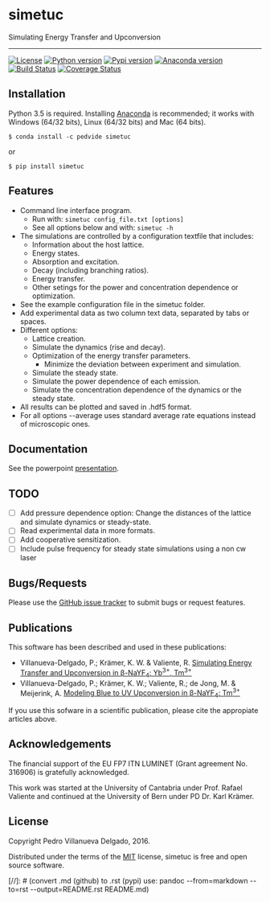 # simetuc
Simulating Energy Transfer and Upconversion

------

[![License](https://img.shields.io/github/license/pedvide/simetuc.svg)](https://github.com/pedvide/simetuc/blob/master/LICENSE.txt)
[![Python version](https://img.shields.io/pypi/pyversions/simetuc.svg)](https://pypi.python.org/pypi/simetuc)
[![Pypi version](https://img.shields.io/pypi/v/simetuc.svg)](https://pypi.python.org/pypi/simetuc)
[![Anaconda version](https://anaconda.org/pedvide/simetuc/badges/version.svg)](https://anaconda.org/pedvide/simetuc)
[![Build Status](https://travis-ci.org/pedvide/simetuc.svg?branch=master)](https://travis-ci.org/pedvide/simetuc)
[![Coverage Status](https://coveralls.io/repos/github/pedvide/simetuc/badge.svg?branch=master)](https://coveralls.io/github/pedvide/simetuc?branch=master)


## Installation

Python 3.5 is required.
Installing [Anaconda](https://www.continuum.io/downloads) is recommended; it works with Windows (64/32 bits), Linux (64/32 bits) and Mac (64 bits).


    $ conda install -c pedvide simetuc

or

    $ pip install simetuc

## Features

* Command line interface program.
    * Run with: `simetuc config_file.txt [options]`
    * See all options below and with: `simetuc -h`
* The simulations are controlled by a configuration textfile that includes:
    * Information about the host lattice.
    * Energy states.
    * Absorption and excitation.
    * Decay (including branching ratios).
    * Energy transfer.
    * Other setings for the power and concentration dependence or optimization.
* See the example configuration file in the simetuc folder.
* Add experimental data as two column text data, separated by tabs or spaces.
* Different options:
    * Lattice creation.
    * Simulate the dynamics (rise and decay).
    * Optimization of the energy transfer parameters.
        * Minimize the deviation between experiment and simulation.
    * Simulate the steady state.
    * Simulate the power dependence of each emission.
    * Simulate the concentration dependence of the dynamics or the steady state.
* All results can be plotted and saved in .hdf5 format.
* For all options --average uses standard average rate equations instead of microscopic ones.

## Documentation

See the powerpoint [presentation](docs/simetuc_presentation).

## TODO

 - [ ] Add pressure dependence option: Change the distances of the lattice and simulate dynamics or steady-state.
 - [ ] Read experimental data in more formats.
 - [ ] Add cooperative sensitization.
 - [ ] Include pulse frequency for steady state simulations using a non cw laser

## Bugs/Requests

Please use the [GitHub issue tracker](https://github.com/pedvide/simetuc/issues) to submit bugs or request features.

## Publications

This software has been described and used in these publications:

 - Villanueva-Delgado, P.; Krämer, K. W. & Valiente, R. [Simulating Energy Transfer and Upconversion in β-NaYF<sub>4</sub>: Yb<sup>3+</sup>, Tm<sup>3+</sup>](http://pubs.acs.org/doi/10.1021/acs.jpcc.5b06770)
 - Villanueva-Delgado, P.; Krämer, K. W.; Valiente, R.; de Jong, M. & Meijerink, A. [Modeling Blue to UV Upconversion in β-NaYF<sub>4</sub>: Tm<sup>3+</sup>](http://pubs.rsc.org/en/Content/ArticleLanding/2016/CP/C6CP04347J#!divAbstract)

If you use this sofware in a scientific publication, please cite the appropiate articles above.

## Acknowledgements

The financial support of the EU FP7 ITN LUMINET (Grant agreement No. 316906) is gratefully acknowledged.

This work was started at the University of Cantabria under Prof. Rafael Valiente and continued at the University of Bern under PD Dr. Karl Krämer.

## License

Copyright Pedro Villanueva Delgado, 2016.

Distributed under the terms of the [MIT](LICENSE.txt) license, simetuc is free and open source software.

[//]: # (convert .md (github) to .rst (pypi) use: pandoc --from=markdown --to=rst --output=README.rst README.md)
